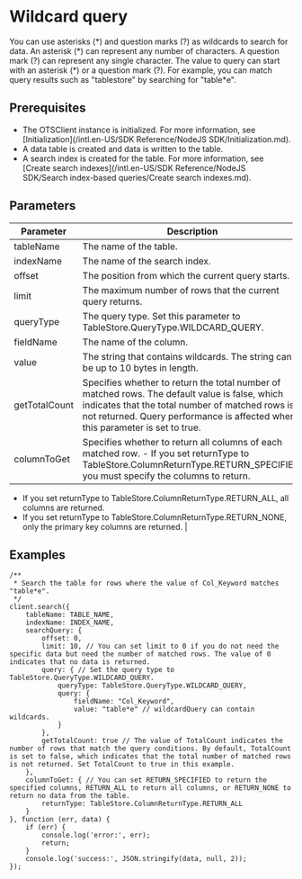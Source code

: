 # Wildcard query

You can use asterisks \(\*\) and question marks \(?\) as wildcards to search for data. An asterisk \(\*\) can represent any number of characters. A question mark \(?\) can represent any single character. The value to query can start with an asterisk \(\*\) or a question mark \(?\). For example, you can match query results such as "tablestore" by searching for "table\*e".

## Prerequisites

-   The OTSClient instance is initialized. For more information, see [Initialization](/intl.en-US/SDK Reference/NodeJS SDK/Initialization.md).
-   A data table is created and data is written to the table.
-   A search index is created for the table. For more information, see [Create search indexes](/intl.en-US/SDK Reference/NodeJS SDK/Search index-based queries/Create search indexes.md).

## Parameters

|Parameter|Description|
|---------|-----------|
|tableName|The name of the table.|
|indexName|The name of the search index.|
|offset|The position from which the current query starts.|
|limit|The maximum number of rows that the current query returns.|
|queryType|The query type. Set this parameter to TableStore.QueryType.WILDCARD\_QUERY.|
|fieldName|The name of the column.|
|value|The string that contains wildcards. The string can be up to 10 bytes in length.|
|getTotalCount|Specifies whether to return the total number of matched rows. The default value is false, which indicates that the total number of matched rows is not returned. Query performance is affected when this parameter is set to true. |
|columnToGet|Specifies whether to return all columns of each matched row. -   If you set returnType to TableStore.ColumnReturnType.RETURN\_SPECIFIED, you must specify the columns to return.
-   If you set returnType to TableStore.ColumnReturnType.RETURN\_ALL, all columns are returned.
-   If you set returnType to TableStore.ColumnReturnType.RETURN\_NONE, only the primary key columns are returned. |

## Examples

```
/**
 * Search the table for rows where the value of Col_Keyword matches "table*e".
 */
client.search({
    tableName: TABLE_NAME,
    indexName: INDEX_NAME,
    searchQuery: {
        offset: 0,
        limit: 10, // You can set limit to 0 if you do not need the specific data but need the number of matched rows. The value of 0 indicates that no data is returned.
        query: { // Set the query type to TableStore.QueryType.WILDCARD_QUERY.
            queryType: TableStore.QueryType.WILDCARD_QUERY,
            query: {
                fieldName: "Col_Keyword",
                value: "table*e" // wildcardQuery can contain wildcards.
            }
        },
        getTotalCount: true // The value of TotalCount indicates the number of rows that match the query conditions. By default, TotalCount is set to false, which indicates that the total number of matched rows is not returned. Set TotalCount to true in this example.
    },
    columnToGet: { // You can set RETURN_SPECIFIED to return the specified columns, RETURN_ALL to return all columns, or RETURN_NONE to return no data from the table.
        returnType: TableStore.ColumnReturnType.RETURN_ALL
    }
}, function (err, data) {
    if (err) {
        console.log('error:', err);
        return;
    }
    console.log('success:', JSON.stringify(data, null, 2));
});
```

